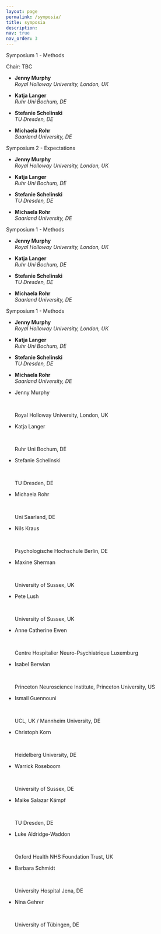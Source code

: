 ```yaml
---
layout: page
permalink: /symposia/
title: symposia
description:
nav: true
nav_order: 3
---
```



<div class="row row-cols-1 row-cols-md-2">
  <div class="col mb-4">
    <div class="card">
      <div class="card-header">Symposium 1 - Methods</div>
        <div class="card-body">
          <p class="card-title">Chair: TBC</p>
          <ul class="list-group">
            <li class="list-group-item"><p><b>Jenny Murphy</b><br><i>Royal Holloway University, London, UK</i></p></li>
            <li class="list-group-item"><p><b>Katja Langer</b><br><i>Ruhr Uni Bochum, DE</i></p></li>
            <li class="list-group-item"><p><b>Stefanie Schelinski</b><br><i>TU Dresden, DE</i></p></li>
            <li class="list-group-item"><p><b>Michaela Rohr</b><br><i>Saarland University, DE</i></p></li>
          </ul>
        </div>
    </div>
  </div>
  <div class="col mb-4">
    <div class="card">
      <div class="card-header">Symposium 2 - Expectations</div>
        <div class="card-body">
          <ul class="list-group">
            <li class="list-group-item"><p><b>Jenny Murphy</b><br><i>Royal Holloway University, London, UK</i></p></li>
            <li class="list-group-item"><p><b>Katja Langer</b><br><i>Ruhr Uni Bochum, DE</i></p></li>
            <li class="list-group-item"><p><b>Stefanie Schelinski</b><br><i>TU Dresden, DE</i></p></li>
            <li class="list-group-item"><p><b>Michaela Rohr</b><br><i>Saarland University, DE</i></p></li>
          </ul>
        </div>
    </div>
  </div>
  <div class="col mb-4">
    <div class="card">
      <div class="card-header">Symposium 1 - Methods</div>
        <div class="card-body">
          <ul class="list-group">
            <li class="list-group-item"><p><b>Jenny Murphy</b><br><i>Royal Holloway University, London, UK</i></p></li>
            <li class="list-group-item"><p><b>Katja Langer</b><br><i>Ruhr Uni Bochum, DE</i></p></li>
            <li class="list-group-item"><p><b>Stefanie Schelinski</b><br><i>TU Dresden, DE</i></p></li>
            <li class="list-group-item"><p><b>Michaela Rohr</b><br><i>Saarland University, DE</i></p></li>
          </ul>
        </div>
    </div>
  </div>
  <div class="col mb-4">
    <div class="card">
      <div class="card-header">Symposium 1 - Methods</div>
        <div class="card-body">
          <ul class="list-group">
            <li class="list-group-item"><p><b>Jenny Murphy</b><br><i>Royal Holloway University, London, UK</i></p></li>
            <li class="list-group-item"><p><b>Katja Langer</b><br><i>Ruhr Uni Bochum, DE</i></p></li>
            <li class="list-group-item"><p><b>Stefanie Schelinski</b><br><i>TU Dresden, DE</i></p></li>
            <li class="list-group-item"><p><b>Michaela Rohr</b><br><i>Saarland University, DE</i></p></li>
          </ul>
        </div>
    </div>
  </div>
</div>

<div class="card card-body">
    <ul class="list-group">
      <li class="list-group-item"><p class="font-weight-bold">Jenny Murphy</p><br><p class="font-italic">Royal Holloway University, London, UK</p></li>
      <li class="list-group-item"><p class="font-weight-bold">Katja Langer </p><br><p class="font-italic">Ruhr Uni Bochum, DE</p></li>
      <li class="list-group-item"><p class="font-weight-bold">Stefanie Schelinski</p><br><p class="font-italic">TU Dresden, DE </p></li>
      <li class="list-group-item"><p class="font-weight-bold">Michaela Rohr </p><br><p class="font-italic">Uni Saarland, DE</p></li>
    </ul>
  </div>

<div class="card card-body">
  <ul class="list-group">
    <li class="list-group-item"><p class="font-weight-bold">Nils Kraus</p><br><p class="font-italic">Psychologische Hochschule Berlin, DE</p></li>
    <li class="list-group-item"><p class="font-weight-bold">Maxine Sherman</p><br><p class="font-italic">University of Sussex, UK</p></li>
    <li class="list-group-item"><p class="font-weight-bold">Pete Lush</p><br><p class="font-italic">University of Sussex, UK</p></li>
    <li class="list-group-item"><p class="font-weight-bold">Anne Catherine Ewen</p><br><p class="font-italic">Centre Hospitalier Neuro-Psychiatrique Luxemburg</p></li>
  </ul>
</div>

 <div class="card card-body">
    <ul class="list-group">
      <li class="list-group-item"><p class="font-weight-bold">Isabel Berwian</p><br><p class="font-italic">Princeton Neuroscience Institute, Princeton University, US</p></li>
      <li class="list-group-item"><p class="font-weight-bold">Ismail Guennouni</p><br><p class="font-italic">UCL, UK / Mannheim University, DE</p></li>
      <li class="list-group-item"><p class="font-weight-bold">Christoph Korn</p><br><p class="font-italic">Heidelberg University, DE</p></li>
      <li class="list-group-item"><p class="font-weight-bold">Warrick Roseboom</p><br><p class="font-italic">University of Sussex, DE</p></li>
    </ul>
  </div>

   <div class="card card-body">
    <ul class="list-group">
      <li class="list-group-item"><p class="font-weight-bold">Maike Salazar Kämpf</p><br><p class="font-italic">TU Dresden, DE</p></li>
      <li class="list-group-item"><p class="font-weight-bold">Luke Aldridge-Waddon</p><br><p class="font-italic">Oxford Health NHS Foundation Trust, UK</p></li>
      <li class="list-group-item"><p class="font-weight-bold">Barbara Schmidt </p><br><p class="font-italic">University Hospital Jena, DE</p></li>
      <li class="list-group-item"><p class="font-weight-bold">Nina Gehrer</p><br><p class="font-italic">University of Tübingen, DE</p></li>
    </ul>
  </div>